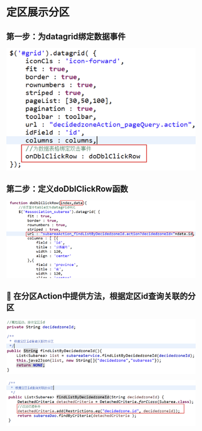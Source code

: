 # 定区展示分区

## 第一步：为datagrid绑定数据事件

![](../../../../.gitbook/assets/image%20%2866%29.png)

## 第二步：定义doDblClickRow函数

![](../../../../.gitbook/assets/image%20%28178%29.png)

##  在分区Action中提供方法，根据定区id查询关联的分区

![&#xF06C;	&#x5728;SubareaServiceImpl&#x4E2D;&#x63D0;&#x4F9B;&#x65B9;&#x6CD5;&#xFF0C;&#x6839;&#x636E;&#x5B9A;&#x533A;id&#x67E5;&#x8BE2;&#x5173;&#x8054;&#x7684;&#x5206;&#x533A;](../../../../.gitbook/assets/image%20%28131%29.png)

![](../../../../.gitbook/assets/image%20%28115%29.png)

